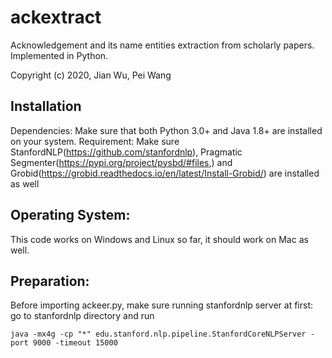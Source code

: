 # ackextract

Acknowledgement and its name entities extraction from scholarly papers. Implemented in Python.

Copyright (c) 2020, Jian Wu, Pei Wang

## Installation
Dependencies: Make sure that both Python 3.0+ and Java 1.8+ are installed on your system. 
Requirement: Make sure StanfordNLP(https://github.com/stanfordnlp), Pragmatic Segmenter(https://pypi.org/project/pysbd/#files,) and Grobid(https://grobid.readthedocs.io/en/latest/Install-Grobid/) are installed as well

## Operating System: 
This code works on Windows and Linux so far, it should work on Mac as well.

## Preparation:
Before importing ackeer.py, make sure running stanfordnlp server at first: 
go to stanfordnlp directory
and run 
```
java -mx4g -cp "*" edu.stanford.nlp.pipeline.StanfordCoreNLPServer -port 9000 -timeout 15000
```
